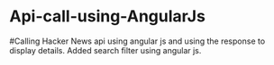 # Api-call-using-AngularJs
#Calling Hacker News api using angular js and using the response to display details. Added search filter using angular js.
